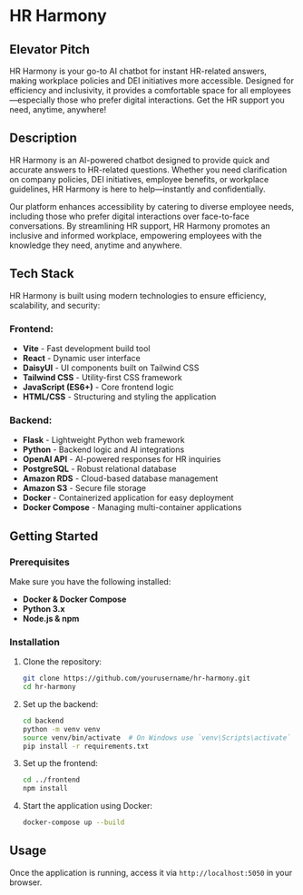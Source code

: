 # HR Harmony

## Elevator Pitch
HR Harmony is your go-to AI chatbot for instant HR-related answers, making workplace policies and DEI initiatives more accessible. Designed for efficiency and inclusivity, it provides a comfortable space for all employees—especially those who prefer digital interactions. Get the HR support you need, anytime, anywhere!

## Description
HR Harmony is an AI-powered chatbot designed to provide quick and accurate answers to HR-related questions. Whether you need clarification on company policies, DEI initiatives, employee benefits, or workplace guidelines, HR Harmony is here to help—instantly and confidentially.

Our platform enhances accessibility by catering to diverse employee needs, including those who prefer digital interactions over face-to-face conversations. By streamlining HR support, HR Harmony promotes an inclusive and informed workplace, empowering employees with the knowledge they need, anytime and anywhere.

## Tech Stack
HR Harmony is built using modern technologies to ensure efficiency, scalability, and security:

### Frontend:
- **Vite** - Fast development build tool
- **React** - Dynamic user interface
- **DaisyUI** - UI components built on Tailwind CSS
- **Tailwind CSS** - Utility-first CSS framework
- **JavaScript (ES6+)** - Core frontend logic
- **HTML/CSS** - Structuring and styling the application

### Backend:
- **Flask** - Lightweight Python web framework
- **Python** - Backend logic and AI integrations
- **OpenAI API** - AI-powered responses for HR inquiries
- **PostgreSQL** - Robust relational database
- **Amazon RDS** - Cloud-based database management
- **Amazon S3** - Secure file storage
- **Docker** - Containerized application for easy deployment
- **Docker Compose** - Managing multi-container applications

## Getting Started

### Prerequisites
Make sure you have the following installed:
- **Docker & Docker Compose**
- **Python 3.x**
- **Node.js & npm**

### Installation
1. Clone the repository:
   ```sh
   git clone https://github.com/yourusername/hr-harmony.git
   cd hr-harmony
   ```
2. Set up the backend:
   ```sh
   cd backend
   python -m venv venv
   source venv/bin/activate  # On Windows use `venv\Scripts\activate`
   pip install -r requirements.txt
   ```
3. Set up the frontend:
   ```sh
   cd ../frontend
   npm install
   ```
4. Start the application using Docker:
   ```sh
   docker-compose up --build
   ```

## Usage
Once the application is running, access it via `http://localhost:5050` in your browser.

